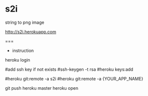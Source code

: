 s2i
===

string to png image

http://s2i.herokuapp.com


===
* instruction

heroku login

#add ssh key if not exists
#ssh-keygen -t rsa
#heroku keys:add

#heroku git:remote -a s2i
#heroku git:remote -a {YOUR_APP_NAME}

git push heroku master
heroku open

